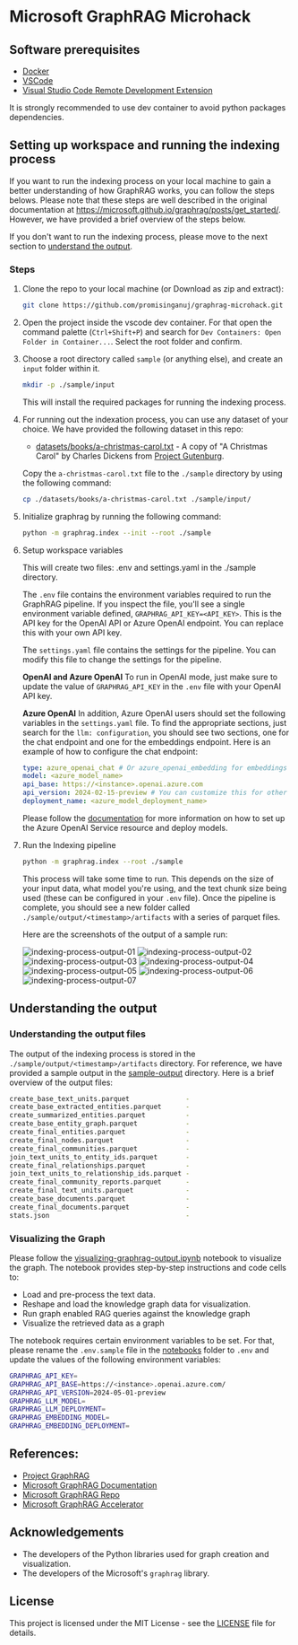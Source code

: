 # Microsoft GraphRAG Microhack

## Software prerequisites

- [Docker](https://www.docker.com/)
- [VSCode](https://code.visualstudio.com/)
- [Visual Studio Code Remote Development Extension](https://marketplace.visualstudio.com/items?itemName=ms-vscode-remote.vscode-remote-extensionpack)

It is strongly recommended to use dev container to avoid python packages dependencies.

## Setting up workspace and running the indexing process

If you want to run the indexing process on your local machine to gain a better understanding of how GraphRAG works, you can follow the steps belows. Please note that these steps are well described in the original documentation at https://microsoft.github.io/graphrag/posts/get_started/. However, we have provided a brief overview of the steps below.

If you don't want to run the indexing process, please move to the next section to [understand the output](#understanding-the-output).

### Steps

1. Clone the repo to your local machine (or Download as zip and extract):

   ```bash
   git clone https://github.com/promisinganuj/graphrag-microhack.git
   ```

1. Open the project inside the vscode dev container. For that open the command palette (`Ctrl+Shift+P`) and search for `Dev Containers: Open Folder in Container...`. Select the root folder and confirm.

2. Choose a root directory called `sample` (or anything else), and create an `input` folder within it.

   ```bash
   mkdir -p ./sample/input
   ```

   This will install the required packages for running the indexing process.

3. For running out the indexation process, you can use any dataset of your choice. We have provided the following dataset in this repo:
   - [datasets/books/a-christmas-carol.txt](./datasets/books/a-christmas-carol.txt) - A copy of "A Christmas Carol" by Charles Dickens from [Project Gutenburg](https://www.gutenberg.org/cache/epub/24022/pg24022.txt).

   Copy the `a-christmas-carol.txt` file to the `./sample` directory by using the following command:

   ```bash
   cp ./datasets/books/a-christmas-carol.txt ./sample/input/
   ```

4. Initialize graphrag by running the following command:

   ```bash
   python -m graphrag.index --init --root ./sample
   ```

5. Setup workspace variables

   This will create two files: .env and settings.yaml in the ./sample directory.

   The `.env` file contains the environment variables required to run the GraphRAG pipeline. If you inspect the file, you'll see a single environment variable defined, `GRAPHRAG_API_KEY=<API_KEY>`. This is the API key for the OpenAI API or Azure OpenAI endpoint. You can replace this with your own API key.

   The `settings.yaml` file contains the settings for the pipeline. You can modify this file to change the settings for the pipeline.

   __OpenAI and Azure OpenAI__
   To run in OpenAI mode, just make sure to update the value of `GRAPHRAG_API_KEY` in the `.env` file with your OpenAI API key.

   __Azure OpenAI__
   In addition, Azure OpenAI users should set the following variables in the `settings.yaml` file. To find the appropriate sections, just search for the `llm: configuration`, you should see two sections, one for the chat endpoint and one for the embeddings endpoint. Here is an example of how to configure the chat endpoint:

   ```yaml
   type: azure_openai_chat # Or azure_openai_embedding for embeddings
   model: <azure_model_name>
   api_base: https://<instance>.openai.azure.com
   api_version: 2024-02-15-preview # You can customize this for other versions
   deployment_name: <azure_model_deployment_name>
   ```

   Please follow the [documentation](https://learn.microsoft.com/en-us/azure/ai-services/openai/how-to/create-resource?pivots=web-portal) for more information on how to set up the Azure OpenAI Service resource and deploy models.

6. Run the Indexing pipeline

   ```bash
   python -m graphrag.index --root ./sample
   ```

   This process will take some time to run. This depends on the size of your input data, what model you're using, and the text chunk size being used (these can be configured in your `.env` file). Once the pipeline is complete, you should see a new folder called `./sample/output/<timestamp>/artifacts` with a series of parquet files.

   Here are the screenshots of the output of a sample run:

   ![indexing-process-output-01](./images/sample-run-01.png)
   ![indexing-process-output-02](./images/sample-run-02.png)
   ![indexing-process-output-03](./images/sample-run-03.png)
   ![indexing-process-output-04](./images/sample-run-04.png)
   ![indexing-process-output-05](./images/sample-run-05.png)
   ![indexing-process-output-06](./images/sample-run-06.png)
   ![indexing-process-output-07](./images/sample-run-07.png)

## Understanding the output

### Understanding the output files

The output of the indexing process is stored in the `./sample/output/<timestamp>/artifacts` directory. For reference, we have provided a sample output in the [sample-output](./sample-output/output/20240812-141408/artifacts/) directory. Here is a brief overview of the output files:

```bash
create_base_text_units.parquet              -
create_base_extracted_entities.parquet      -
create_summarized_entities.parquet          -
create_base_entity_graph.parquet            -
create_final_entities.parquet               -
create_final_nodes.parquet                  -
create_final_communities.parquet            -
join_text_units_to_entity_ids.parquet       -
create_final_relationships.parquet          -
join_text_units_to_relationship_ids.parquet -
create_final_community_reports.parquet      -
create_final_text_units.parquet             -
create_base_documents.parquet               -
create_final_documents.parquet              -
stats.json                                  -
```

### Visualizing the Graph

Please follow the [visualizing-graphrag-output.ipynb](./notebooks/visualizing-graphrag-output.ipynb) notebook to visualize the graph. The notebook provides step-by-step instructions and code cells to:

- Load and pre-process the text data.
- Reshape and load the knowledge graph data for visualization.
- Run graph enabled RAG queries against the knowledge graph
- Visualize the retrieved data as a graph

The notebook requires certain environment variables to be set. For that, please rename the `.env.sample` file in the [notebooks](./notebooks/) folder to `.env` and update the values of the following environment variables:

```bash
GRAPHRAG_API_KEY=
GRAPHRAG_API_BASE=https://<instance>.openai.azure.com/
GRAPHRAG_API_VERSION=2024-05-01-preview
GRAPHRAG_LLM_MODEL=
GRAPHRAG_LLM_DEPLOYMENT=
GRAPHRAG_EMBEDDING_MODEL=
GRAPHRAG_EMBEDDING_DEPLOYMENT=
```

## References:

- [Project GraphRAG](https://www.microsoft.com/en-us/research/project/graphrag/)
- [Microsoft GraphRAG Documentation](https://microsoft.github.io/graphrag/)
- [Microsoft GraphRAG Repo](https://github.com/microsoft/graphrag)
- [Microsoft GraphRAG Accelerator](https://github.com/Azure-Samples/graphrag-accelerator)

## Acknowledgements

- The developers of the Python libraries used for graph creation and visualization.
- The developers of the Microsoft's `graphrag` library.

## License

This project is licensed under the MIT License - see the [LICENSE](./LICENSE) file for details.
